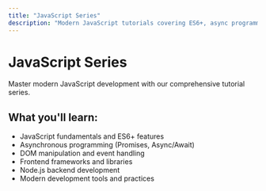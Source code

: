 ```yaml
---
title: "JavaScript Series"
description: "Modern JavaScript tutorials covering ES6+, async programming, and frontend frameworks"
---
```


# JavaScript Series

Master modern JavaScript development with our comprehensive tutorial series.

## What you'll learn:
- JavaScript fundamentals and ES6+ features
- Asynchronous programming (Promises, Async/Await)
- DOM manipulation and event handling
- Frontend frameworks and libraries
- Node.js backend development
- Modern development tools and practices